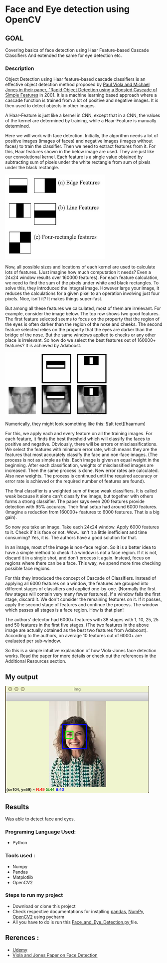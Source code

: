 # Face and Eye detection using OpenCV 
## GOAL
Covering basics of face detection using Haar Feature-based Cascade Classifiers
And extended the same for eye detection etc.

### Description
Object Detection using Haar feature-based cascade classifiers is an effective object detection method proposed by [Paul Viola and Michael Jones in their paper, "Rapid Object Detection using a Boosted Cascade of Simple Features](https://www.cs.cmu.edu/~efros/courses/LBMV07/Papers/viola-cvpr-01.pdf) in 2001. It is a machine learning based approach where a cascade function is trained from a lot of positive and negative images. It is then used to detect objects in other images.

A Haar-Feature is just like a kernel in CNN, except that in a CNN, the values of the kernel are determined by training, while a Haar-Feature is manually determined.

Here we will work with face detection. Initially, the algorithm needs a lot of positive images (images of faces) and negative images (images without faces) to train the classifier. Then we need to extract features from it. For this, Haar features shown in the below image are used. They are just like our convolutional kernel. Each feature is a single value obtained by subtracting sum of pixels under the white rectangle from sum of pixels under the black rectangle.

![alt text][haar]

[haar]: ./imgs/haar_features_1.jpg


Now, all possible sizes and locations of each kernel are used to calculate lots of features. (Just imagine how much computation it needs? Even a 24x24 window results over 160000 features). For each feature calculation, we need to find the sum of the pixels under white and black rectangles. To solve this, they introduced the integral image. However large your image, it reduces the calculations for a given pixel to an operation involving just four pixels. Nice, isn't it? It makes things super-fast.

But among all these features we calculated, most of them are irrelevant. For example, consider the image below. The top row shows two good features. The first feature selected seems to focus on the property that the region of the eyes is often darker than the region of the nose and cheeks. The second feature selected relies on the property that the eyes are darker than the bridge of the nose. But the same windows applied to cheeks or any other place is irrelevant. So how do we select the best features out of 160000+ features? It is achieved by Adaboost.

![alt text][haar2]


[haar2]: ./imgs/haar_2.png

Numerically, they might look something like this:
![alt text][haarnum]


[haar2]: ./imgs/haar_num.png




For this, we apply each and every feature on all the training images. For each feature, it finds the best threshold which will classify the faces to positive and negative. Obviously, there will be errors or misclassifications. We select the features with minimum error rate, which means they are the features that most accurately classify the face and non-face images. (The process is not as simple as this. Each image is given an equal weight in the beginning. After each classification, weights of misclassified images are increased. Then the same process is done. New error rates are calculated. Also new weights. The process is continued until the required accuracy or error rate is achieved or the required number of features are found).

The final classifier is a weighted sum of these weak classifiers. It is called weak because it alone can't classify the image, but together with others forms a strong classifier. The paper says even 200 features provide detection with 95% accuracy. Their final setup had around 6000 features. (Imagine a reduction from 160000+ features to 6000 features. That is a big gain).

So now you take an image. Take each 24x24 window. Apply 6000 features to it. Check if it is face or not. Wow.. Isn't it a little inefficient and time consuming? Yes, it is. The authors have a good solution for that.

In an image, most of the image is non-face region. So it is a better idea to have a simple method to check if a window is not a face region. If it is not, discard it in a single shot, and don't process it again. Instead, focus on regions where there can be a face. This way, we spend more time checking possible face regions.

For this they introduced the concept of Cascade of Classifiers. Instead of applying all 6000 features on a window, the features are grouped into different stages of classifiers and applied one-by-one. (Normally the first few stages will contain very many fewer features). If a window fails the first stage, discard it. We don't consider the remaining features on it. If it passes, apply the second stage of features and continue the process. The window which passes all stages is a face region. How is that plan!

The authors' detector had 6000+ features with 38 stages with 1, 10, 25, 25 and 50 features in the first five stages. (The two features in the above image are actually obtained as the best two features from Adaboost). According to the authors, on average 10 features out of 6000+ are evaluated per sub-window.

So this is a simple intuitive explanation of how Viola-Jones face detection works. Read the paper for more details or check out the references in the Additional Resources section.

## My output

![alt text][out]


[out]: ./imgs/out.png

## Results
Was able to detect face and eyes.

### Programing Language Used: 
- Python
### Tools used : 
- Numpy
- Pandas
- Matplotlib
- OpenCV2 

### Steps to run my project

- Download or clone this project
- Check respective documentations for installing [pandas](https://pandas.pydata.org/pandas-docs/stable/install.html), [NumPy](https://docs.scipy.org/doc/numpy/user/install.html), [OpenCV2](https://pypi.org/project/opencv-python/) using pycharm
- All you have to do is run this [Face_and_Eye_Detection.py ](./Face_and_Eye_Detection.py) file. 


## Rerences :

- [Udemy](https://www.udemy.com/master-computer-vision-with-opencv-in-python/learn/v4/t/lecture/5860732?start=0)
- [ Viola and Jones Paper on Face Detection ](https://www.cs.cmu.edu/~efros/courses/LBMV07/Papers/viola-cvpr-01.pdf)
